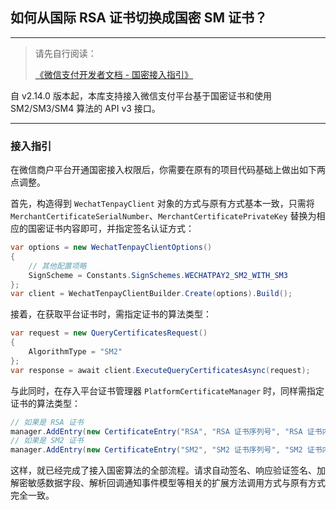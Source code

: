 ﻿## 如何从国际 RSA 证书切换成国密 SM 证书？

---

> 请先自行阅读：
>
> [《微信支付开发者文档 - 国密接入指引》](https://pay.weixin.qq.com/docs/merchant/development/shangmi/introduction.html)

自 v2.14.0 版本起，本库支持接入微信支付平台基于国密证书和使用 SM2/SM3/SM4 算法的 API v3 接口。

---

### 接入指引

在微信商户平台开通国密接入权限后，你需要在原有的项目代码基础上做出如下两点调整。

首先，构造得到 `WechatTenpayClient` 对象的方式与原有方式基本一致，只需将 `MerchantCertificateSerialNumber`、`MerchantCertificatePrivateKey` 替换为相应的国密证书内容即可，并指定签名认证方式：

```csharp
var options = new WechatTenpayClientOptions()
{
    // 其他配置项略
    SignScheme = Constants.SignSchemes.WECHATPAY2_SM2_WITH_SM3
};
var client = WechatTenpayClientBuilder.Create(options).Build();
```

接着，在获取平台证书时，需指定证书的算法类型：

```csharp
var request = new QueryCertificatesRequest()
{
    AlgorithmType = "SM2"
};
var response = await client.ExecuteQueryCertificatesAsync(request);
```

与此同时，在存入平台证书管理器 `PlatformCertificateManager` 时，同样需指定证书的算法类型：

```csharp
// 如果是 RSA 证书
manager.AddEntry(new CertificateEntry("RSA", "RSA 证书序列号", "RSA 证书内容", "RSA 证书生效时间", "RSA 证书过期时间"));
// 如果是 SM2 证书
manager.AddEntry(new CertificateEntry("SM2", "SM2 证书序列号", "SM2 证书内容", "SM2 证书生效时间", "SM2 证书过期时间"));
```

这样，就已经完成了接入国密算法的全部流程。请求自动签名、响应验证签名、加解密敏感数据字段、解析回调通知事件模型等相关的扩展方法调用方式与原有方式完全一致。
